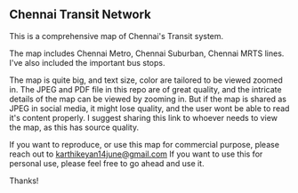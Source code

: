 ## Chennai Transit Network
This is a comprehensive map of Chennai's Transit system.

The map includes Chennai Metro, Chennai Suburban, Chennai MRTS lines. I've also included the important bus stops.

The map is quite big, and text size, color are tailored to be viewed zoomed in. The JPEG and PDF file in this repo are of great quality, and the intricate details of the map can be viewed by zooming in. But if the map is shared as JPEG in social media, it might lose quality, and the user wont be able to read it's content properly. I suggest sharing this link to whoever needs to view the map, as this has source quality.

If you want to reproduce, or use this map for commercial purpose, please reach out to karthikeyan14june@gmail.com
If you want to use this for personal use, please feel free to go ahead and use it.

Thanks!
